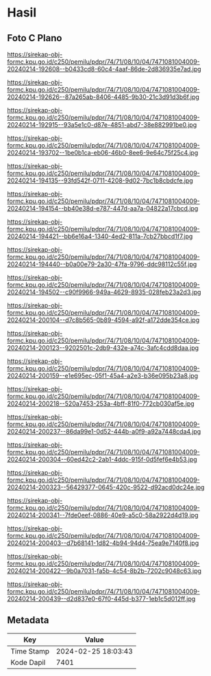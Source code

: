# Hasil

## Foto C Plano

https://sirekap-obj-formc.kpu.go.id/c250/pemilu/pdpr/74/71/08/10/04/7471081004009-20240214-192608--b0433cd8-60c4-4aaf-86de-2d836935e7ad.jpg

https://sirekap-obj-formc.kpu.go.id/c250/pemilu/pdpr/74/71/08/10/04/7471081004009-20240214-192626--87a265ab-8406-4485-9b30-21c3d91d3b6f.jpg

https://sirekap-obj-formc.kpu.go.id/c250/pemilu/pdpr/74/71/08/10/04/7471081004009-20240214-192915--93a5e1c0-d87e-4851-abd7-38e882991be0.jpg

https://sirekap-obj-formc.kpu.go.id/c250/pemilu/pdpr/74/71/08/10/04/7471081004009-20240214-193702--1be0b1ca-eb06-46b0-8ee6-9e64c75f25c4.jpg

https://sirekap-obj-formc.kpu.go.id/c250/pemilu/pdpr/74/71/08/10/04/7471081004009-20240214-194135--93fd542f-0711-4208-9d02-7bc1b8cbdcfe.jpg

https://sirekap-obj-formc.kpu.go.id/c250/pemilu/pdpr/74/71/08/10/04/7471081004009-20240214-194154--bb40e38d-e787-447d-aa7a-04822a17cbcd.jpg

https://sirekap-obj-formc.kpu.go.id/c250/pemilu/pdpr/74/71/08/10/04/7471081004009-20240214-194421--bb6e16a4-1340-4ed2-811a-7cb27bbcd1f7.jpg

https://sirekap-obj-formc.kpu.go.id/c250/pemilu/pdpr/74/71/08/10/04/7471081004009-20240214-194440--b0a00e79-2a30-47fa-9796-ddc98112c55f.jpg

https://sirekap-obj-formc.kpu.go.id/c250/pemilu/pdpr/74/71/08/10/04/7471081004009-20240214-194502--c90f9966-949a-4629-8935-028feb23a2d3.jpg

https://sirekap-obj-formc.kpu.go.id/c250/pemilu/pdpr/74/71/08/10/04/7471081004009-20240214-200104--d7c8b565-0b89-4594-a92f-a172dde354ce.jpg

https://sirekap-obj-formc.kpu.go.id/c250/pemilu/pdpr/74/71/08/10/04/7471081004009-20240214-200123--9202501c-2db9-432e-a74c-3afc4cdd8daa.jpg

https://sirekap-obj-formc.kpu.go.id/c250/pemilu/pdpr/74/71/08/10/04/7471081004009-20240214-200159--e1e695ec-05f1-45a4-a2e3-b36e095b23a8.jpg

https://sirekap-obj-formc.kpu.go.id/c250/pemilu/pdpr/74/71/08/10/04/7471081004009-20240214-200218--520a7453-253a-4bff-81f0-772cb030af5e.jpg

https://sirekap-obj-formc.kpu.go.id/c250/pemilu/pdpr/74/71/08/10/04/7471081004009-20240214-200237--86da99e1-0d52-444b-a0f9-a92a7448cda4.jpg

https://sirekap-obj-formc.kpu.go.id/c250/pemilu/pdpr/74/71/08/10/04/7471081004009-20240214-200304--60ed42c2-2ab1-4ddc-915f-0d5fef6e4b53.jpg

https://sirekap-obj-formc.kpu.go.id/c250/pemilu/pdpr/74/71/08/10/04/7471081004009-20240214-200323--56429377-0645-420c-9522-d92acd0dc24e.jpg

https://sirekap-obj-formc.kpu.go.id/c250/pemilu/pdpr/74/71/08/10/04/7471081004009-20240214-200341--7fde0eef-0886-40e9-a5c0-58a2922d4d19.jpg

https://sirekap-obj-formc.kpu.go.id/c250/pemilu/pdpr/74/71/08/10/04/7471081004009-20240214-200403--d7b68141-1d82-4b94-94d4-75ea9e7140f8.jpg

https://sirekap-obj-formc.kpu.go.id/c250/pemilu/pdpr/74/71/08/10/04/7471081004009-20240214-200422--9b0a7031-fa5b-4c54-8b2b-7202c9048c63.jpg

https://sirekap-obj-formc.kpu.go.id/c250/pemilu/pdpr/74/71/08/10/04/7471081004009-20240214-200439--d2d837e0-67f0-445d-b377-1eb1c5d012ff.jpg


## Metadata

| Key        | Value               |
| ---------- | ------------------- |
| Time Stamp | 2024-02-25 18:03:43 |
| Kode Dapil | 7401                |



